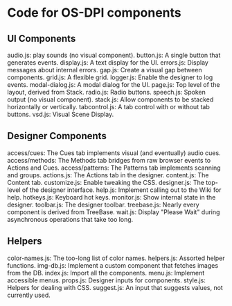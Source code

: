 # Code for OS-DPI components

## UI Components

audio.js: play sounds (no visual component).
button.js: A single button that generates events.
display.js: A text display for the UI.
errors.js: Display messages about internal errors.
gap.js: Create a visual gap between components.
grid.js: A flexible grid.
logger.js: Enable the designer to log events.
modal-dialog.js: A modal dialog for the UI.
page.js: Top level of the layout, derived from Stack.
radio.js: Radio buttons.
speech.js: Spoken output (no visual component).
stack.js: Allow components to be stacked horizontally or vertically.
tabcontrol.js: A tab control with or without tab buttons.
vsd.js: Visual Scene Display.

## Designer Components

access/cues: The Cues tab implements visual (and eventually) audio cues.
access/methods: The Methods tab bridges from raw browser events to Actions and Cues.
access/patterns: The Patterns tab implements scanning and groups.
actions.js: The Actions tab in the designer.
content.js: The Content tab.
customize.js: Enable tweaking the CSS.
designer.js: The top-level of the designer interface.
help.js: Implement calling out to the Wiki for help.
hotkeys.js: Keyboard hot keys.
monitor.js: Show internal state in the designer.
toolbar.js: The designer toolbar.
treebase.js: Nearly every component is derived from TreeBase.
wait.js: Display "Please Wait" during asynchronous operations that take too long.

## Helpers

color-names.js: The too-long list of color names.
helpers.js: Assorted helper functions.
img-db.js: Implement a custom component that fetches images from the DB.
index.js: Import all the components.
menu.js: Implement accessible menus.
props.js: Designer inputs for components.
style.js: Helpers for dealing with CSS.
suggest.js: An input that suggests values, not currently used.

